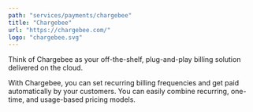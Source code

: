 ```yaml
---
path: "services/payments/chargebee"
title: "Chargebee"
url: "https://chargebee.com/"
logo: "chargebee.svg"
---
```


Think of Chargebee as your off-the-shelf, plug-and-play billing solution delivered on the cloud.

With Chargebee, you can set recurring billing frequencies and get paid automatically by your customers. You can easily combine recurring, one-time, and usage-based pricing models.
